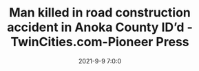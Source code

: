 ---
"title": "Man killed in road construction accident in Anoka County ID’d - TwinCities.com-Pioneer Press"
"date": "2021-9-9 7:0:0"
"feed_name": "GOOGLENEWSCONSTRUCTION"
"feed_website": "https://news.google.com/search?q=construction%2Bincident&hl=en-US&gl=US&ceid=US:en"
"feed_rss": "https://news.google.com/rss/search?q=construction%2Bincident&hl=en-US&gl=US&ceid=US:en"
"link": "https://www.twincities.com/2021/09/09/man-killed-in-road-construction-accident-in-anoka-county-idd/"
"file": "_posts/2021-1-1-7f78d400f0ffea1d67f6757945696b66e929f5bd.md"
"accident": "1"
"drilling": "1"
"dead": "1"
"injured": "0"
---